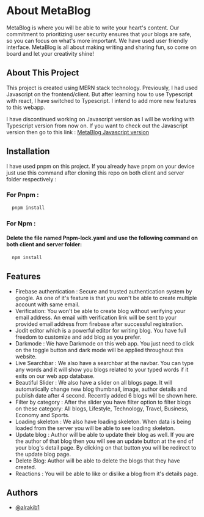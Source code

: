 # About MetaBlog

MetaBlog is where you will be able to write your heart's content. Our commitment to prioritizing user security ensures that your blogs are safe, so you can focus on what's more important. We have used user friendly interface. MetaBlog is all about making writing and sharing fun, so come on board and let your creativity shine!

## About This Project

This project is created using MERN stack technology. Previously, I had used Javascript on the frontend/client. But after learning how to use Typescript with react, I have switched to Typescript. I intend to add more new features to this webapp.

I have discontinued working on Javascript version as I will be working with Typescript version from now on. If you want to check out the Javascript version then go to this link : <a href="https://github.com/alrakib1/MetaBlog-Js" target="_blank">MetaBlog Javascript version</a>

## Installation

I have used pnpm on this project. If you already have pnpm on your device just use this command after cloning this repo on both client and server folder respectively :

### For Pnpm :

```bash
  pnpm install
```

### For Npm :

#### Delete the file named Pnpm-lock.yaml and use the following command on both client and server folder:

```bash
  npm install
```

## Features

- Firebase authentication : Secure and trusted authentication system by google. As one of it's feature is that you won't be able to create multiple account with same email.
- Verification: You won't be able to create blog without verifying your email address. An email with verification link will be sent to your provided email address from firebase after successful registration.
- Jodit editor which is a powerful editor for writing blog. You have full freedom to customize and add blog as you prefer.
- Darkmode : We have Darkmode on this web app. You just need to click on the toggle button and dark mode will be applied throughout this website.
- Live Searchbar : We also have a searchbar at the navbar. You can type any words and it will show you blogs related to your typed words if it exits on our web app database.
- Beautiful Slider : We also have a slider on all blogs page. It will automatically change new blog thumbnail, image, author details and publish date after 4 second. Recently added 6 blogs will be shown here.
- Filter by category : After the slider you have filter option to filter blogs on these category: All blogs, Lifestyle, Technology, Travel, Business, Economy and Sports.
- Loading skeleton : We also have loading skeleton. When data is being loaded from the server you will be able to see loading skeleton.
- Update blog : Author will be able to update their blog as well. If you are the author of that blog then you will see an update button at the end of your blog's detail page. By clicking on that button you will be redirect to the update blog page.
- Delete Blog: Author will be able to delete the blogs that they have created.
- Reactions : You will be able to like or dislike a blog from it's details page.

## Authors

- [@alrakib1](https://www.github.com/alrakib1)
